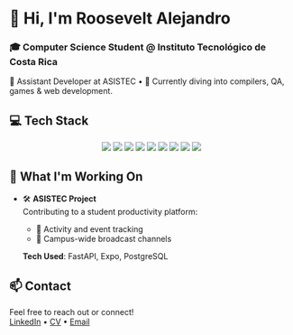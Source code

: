 # 👋 Hi, I'm Roosevelt Alejandro

### 🎓 Computer Science Student @ Instituto Tecnológico de Costa Rica  
🔭 Assistant Developer at ASISTEC • 🌱 Currently diving into compilers, QA, games & web development.



## 💻 Tech Stack

<p align="center">
  <img src="https://img.shields.io/badge/FastAPI-009485.svg?logo=fastapi&logoColor=white" />
  <img src="https://img.shields.io/badge/Postgres-%23316192.svg?logo=postgresql&logoColor=white" />
  <img src="https://img.shields.io/badge/React-%2320232a.svg?logo=react&logoColor=%2361DAFB" />
  <img src="https://img.shields.io/badge/Expo-000020?logo=expo&logoColor=fff" />
  <img src="https://img.shields.io/badge/Node.js-6DA55F?logo=node.js&logoColor=white" />
  <img src="https://img.shields.io/badge/Git-F05032?logo=git&logoColor=fff" />
  <img src="https://img.shields.io/badge/Tailwind%20CSS-%2338B2AC.svg?logo=tailwind-css&logoColor=white" />
  <img src="https://img.shields.io/badge/macOS-000000?logo=apple&logoColor=F0F0F0" />
  <img src="https://img.shields.io/badge/Linux-FCC624?logo=linux&logoColor=black" />
</p>



## 🚀 What I'm Working On


- 🛠 **ASISTEC Project**  
  Contributing to a student productivity platform:
  - 📌 Activity and event tracking
  - 📣 Campus-wide broadcast channels

  **Tech Used**: FastAPI, Expo, PostgreSQL



## 📫 Contact

Feel free to reach out or connect!  
[LinkedIn](https://www.linkedin.com/in/rooseveltalej/) • [CV](https://drive.google.com/file/d/1uJmeZCeGGd7srOyEoiWHIJBpN1FdQpcW/view?usp=sharing) • [Email](mailto:ropereztec@gmail.com)
